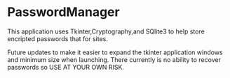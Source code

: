 # PasswordManager
This application uses Tkinter,Cryptography,and SQlite3 to help store encripted passwords that for sites. 


Future updates to make it easier to expand the tkinter application windows and minimum size when launching. There currently is no ability to recover passwords so USE AT YOUR OWN RISK.

